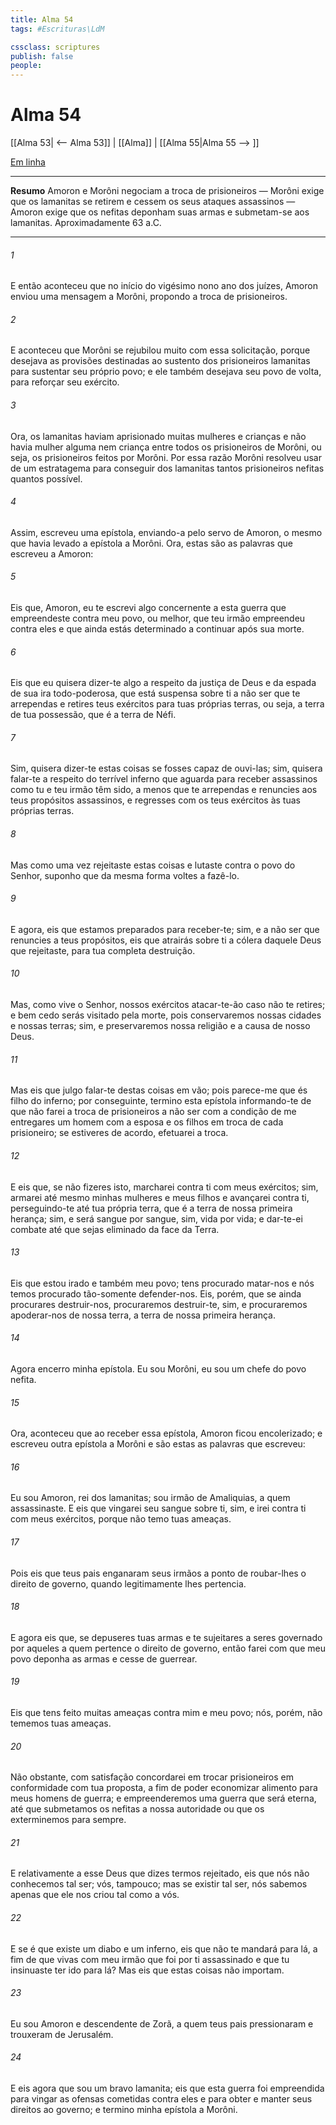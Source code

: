 ```yaml
---
title: Alma 54
tags: #Escrituras\LdM

cssclass: scriptures
publish: false
people:
---
```


# Alma 54
[[Alma 53| <-- Alma 53]] | [[Alma]] | [[Alma 55|Alma 55 --> ]]

[Em linha](https://churchofjesuschrist.org/study/scriptures/bofm/alma/54?lang=por)

---
__Resumo__
Amoron e Morôni negociam a troca de prisioneiros — Morôni exige que os lamanitas se retirem e cessem os seus ataques assassinos — Amoron exige que os nefitas deponham suas armas e submetam-se aos lamanitas. Aproximadamente 63 a.C.

---
###### 1 
E então aconteceu que no início do vigésimo nono ano dos juízes, Amoron enviou uma mensagem a Morôni, propondo a troca de prisioneiros.

###### 2 
E aconteceu que Morôni se rejubilou muito com essa solicitação, porque desejava as provisões destinadas ao sustento dos prisioneiros lamanitas para sustentar seu próprio povo; e ele também desejava seu povo de volta, para reforçar seu exército.

###### 3 
Ora, os lamanitas haviam aprisionado muitas mulheres e crianças e não havia mulher alguma nem criança entre todos os prisioneiros de Morôni, ou seja, os prisioneiros feitos por Morôni. Por essa razão Morôni resolveu usar de um estratagema para conseguir dos lamanitas tantos prisioneiros nefitas quantos possível.

###### 4 
Assim, escreveu uma epístola, enviando-a pelo servo de Amoron, o mesmo que havia levado a epístola a Morôni. Ora, estas são as palavras que escreveu a Amoron:

###### 5 
Eis que, Amoron, eu te escrevi algo concernente a esta guerra que empreendeste contra meu povo, ou melhor, que teu irmão empreendeu contra eles e que ainda estás determinado a continuar após sua morte.

###### 6 
Eis que eu quisera dizer-te algo a respeito da justiça de Deus e da espada de sua ira todo-poderosa, que está suspensa sobre ti a não ser que te arrependas e retires teus exércitos para tuas próprias terras, ou seja, a terra de tua possessão, que é a terra de Néfi.

###### 7 
Sim, quisera dizer-te estas coisas se fosses capaz de ouvi-las; sim, quisera falar-te a respeito do terrível inferno que aguarda para receber assassinos como tu e teu irmão têm sido, a menos que te arrependas e renuncies aos teus propósitos assassinos, e regresses com os teus exércitos às tuas próprias terras.

###### 8 
Mas como uma vez rejeitaste estas coisas e lutaste contra o povo do Senhor, suponho que da mesma forma voltes a fazê-lo.

###### 9 
E agora, eis que estamos preparados para receber-te; sim, e a não ser que renuncies a teus propósitos, eis que atrairás sobre ti a cólera daquele Deus que rejeitaste, para tua completa destruição.

###### 10 
Mas, como vive o Senhor, nossos exércitos atacar-te-ão caso não te retires; e bem cedo serás visitado pela morte, pois conservaremos nossas cidades e nossas terras; sim, e preservaremos nossa religião e a causa de nosso Deus.

###### 11 
Mas eis que julgo falar-te destas coisas em vão; pois parece-me que és filho do inferno; por conseguinte, termino esta epístola informando-te de que não farei a troca de prisioneiros a não ser com a condição de me entregares um homem com a esposa e os filhos em troca de cada prisioneiro; se estiveres de acordo, efetuarei a troca.

###### 12 
E eis que, se não fizeres isto, marcharei contra ti com meus exércitos; sim, armarei até mesmo minhas mulheres e meus filhos e avançarei contra ti, perseguindo-te até tua própria terra, que é a terra de nossa primeira herança; sim, e será sangue por sangue, sim, vida por vida; e dar-te-ei combate até que sejas eliminado da face da Terra.

###### 13 
Eis que estou irado e também meu povo; tens procurado matar-nos e nós temos procurado tão-somente defender-nos. Eis, porém, que se ainda procurares destruir-nos, procuraremos destruir-te, sim, e procuraremos apoderar-nos de nossa terra, a terra de nossa primeira herança.

###### 14 
Agora encerro minha epístola. Eu sou Morôni, eu sou um chefe do povo nefita.

###### 15 
Ora, aconteceu que ao receber essa epístola, Amoron ficou encolerizado; e escreveu outra epístola a Morôni e são estas as palavras que escreveu:

###### 16 
Eu sou Amoron, rei dos lamanitas; sou irmão de Amaliquias, a quem assassinaste. E eis que vingarei seu sangue sobre ti, sim, e irei contra ti com meus exércitos, porque não temo tuas ameaças.

###### 17 
Pois eis que teus pais enganaram seus irmãos a ponto de roubar-lhes o direito de governo, quando legitimamente lhes pertencia.

###### 18 
E agora eis que, se depuseres tuas armas e te sujeitares a seres governado por aqueles a quem pertence o direito de governo, então farei com que meu povo deponha as armas e cesse de guerrear.

###### 19 
Eis que tens feito muitas ameaças contra mim e meu povo; nós, porém, não tememos tuas ameaças.

###### 20 
Não obstante, com satisfação concordarei em trocar prisioneiros em conformidade com tua proposta, a fim de poder economizar alimento para meus homens de guerra; e empreenderemos uma guerra que será eterna, até que submetamos os nefitas a nossa autoridade ou que os exterminemos para sempre.

###### 21 
E relativamente a esse Deus que dizes termos rejeitado, eis que nós não conhecemos tal ser; vós, tampouco; mas se existir tal ser, nós sabemos apenas que ele nos criou tal como a vós.

###### 22 
E se é que existe um diabo e um inferno, eis que não te mandará para lá, a fim de que vivas com meu irmão que foi por ti assassinado e que tu insinuaste ter ido para lá? Mas eis que estas coisas não importam.

###### 23 
Eu sou Amoron e descendente de Zorã, a quem teus pais pressionaram e trouxeram de Jerusalém.

###### 24 
E eis agora que sou um bravo lamanita; eis que esta guerra foi empreendida para vingar as ofensas cometidas contra eles e para obter e manter seus direitos ao governo; e termino minha epístola a Morôni.

